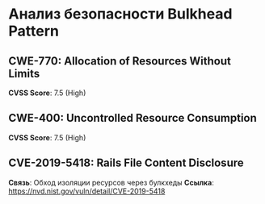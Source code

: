 # Анализ безопасности Bulkhead Pattern

## CWE-770: Allocation of Resources Without Limits
**CVSS Score**: 7.5 (High)

## CWE-400: Uncontrolled Resource Consumption
**CVSS Score**: 7.5 (High)

## CVE-2019-5418: Rails File Content Disclosure
**Связь**: Обход изоляции ресурсов через булкхеды
**Ссылка**: https://nvd.nist.gov/vuln/detail/CVE-2019-5418
